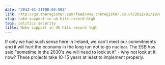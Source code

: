 ```yaml
---
date: "2012-01-21T00:00:00Z"
link: http://go.theregister.com/feed/www.theregister.co.uk/2012/01/19/uk_nuclear_yesplease/
slug: nuke-support-in-uk-hits-record-high
tags: politics security
title: Nuke support in UK hits record high
---
```


If only we had such sense here in Ireland, we can't meet our commitments and it will hurt the economy in the long run not to go nuclear. The ESB has said "sometime in the 2030's we will need to look at it" - why not look at it now? These projects take 10-15 years at least to implement properly.
